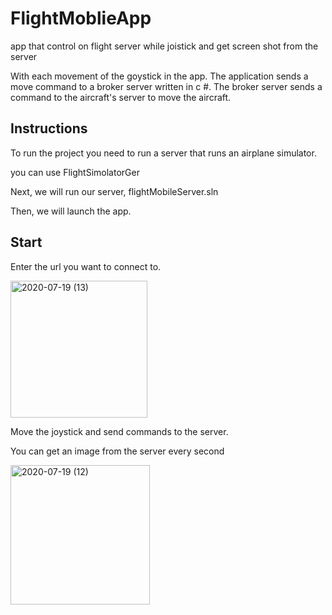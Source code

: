 # FlightMoblieApp
app that control on flight server while joistick and get screen shot from the server

With each movement of the goystick in the app.
The application sends a move command to a broker server written in c #.
The broker server sends a command to the aircraft's server to move the aircraft.

## Instructions

To run the project you need to run a server that runs an airplane simulator.

you can use FlightSimolatorGer

Next, we will run our server, flightMobileServer.sln

Then, we will launch the app.

## Start

Enter the url you want to connect to.

<img width="219" alt="2020-07-19 (13)" src="https://user-images.githubusercontent.com/58906086/87877194-92742380-c9e5-11ea-946a-68732b0cd76d.png">

Move the joystick and send commands to the server.

You can get an image from the server every second

<img width="223" alt="2020-07-19 (12)" src="https://user-images.githubusercontent.com/58906086/87877241-d6ffbf00-c9e5-11ea-95de-261cefb59d5a.png">
